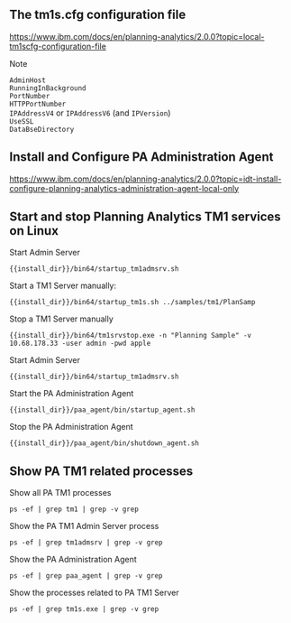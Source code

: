 ## The tm1s.cfg configuration file
https://www.ibm.com/docs/en/planning-analytics/2.0.0?topic=local-tm1scfg-configuration-file

Note

`AdminHost` <br>
`RunningInBackground` <br>
`PortNumber` <br>
`HTTPPortNumber` <br>
`IPAddressV4` or `IPAddressV6` (and `IPVersion`) <br>
`UseSSL` <br>
`DataBseDirectory`


## Install and Configure PA Administration Agent
https://www.ibm.com/docs/en/planning-analytics/2.0.0?topic=idt-install-configure-planning-analytics-administration-agent-local-only


## Start and stop Planning Analytics TM1 services on Linux

Start Admin Server
```
{{install_dir}}/bin64/startup_tm1admsrv.sh
```

Start a TM1 Server manually:
```
{{install_dir}}/bin64/startup_tm1s.sh ../samples/tm1/PlanSamp
```

Stop a TM1 Server manually
```
{{install_dir}}/bin64/tm1srvstop.exe -n "Planning Sample" -v 10.68.178.33 -user admin -pwd apple
```

Start Admin Server
```
{{install_dir}}/bin64/startup_tm1admsrv.sh
```

Start the PA Administration Agent
```
{{install_dir}}/paa_agent/bin/startup_agent.sh
```

Stop the PA Administration Agent
```
{{install_dir}}/paa_agent/bin/shutdown_agent.sh
```

## Show PA TM1 related processes

Show all PA TM1 processes
```
ps -ef | grep tm1 | grep -v grep
```
Show the PA TM1 Admin Server process
```
ps -ef | grep tm1admsrv | grep -v grep

```
Show the PA Administration Agent
```
ps -ef | grep paa_agent | grep -v grep
```

Show the processes related to PA TM1 Server
```
ps -ef | grep tm1s.exe | grep -v grep

```
